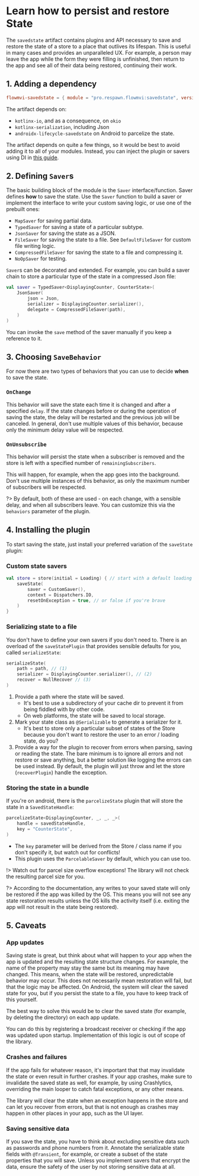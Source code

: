 # Learn how to persist and restore State

The `savedstate` artifact contains plugins and API necessary to save and restore the state of a store to a place
that outlives its lifespan. This is useful in many cases and provides an unparalleled UX. For example, a person may
leave the app while the form they were filling is unfinished, then return to the app and see all of their data
being restored, continuing their work.

## 1. Adding a dependency

```toml
flowmvi-savedstate = { module = "pro.respawn.flowmvi:savedstate", version.ref = "flowmvi" } 
```

The artifact depends on:

* `kotlinx-io`, and as a consequence, on `okio`
* `kotlinx-serialization`, including Json
* `androidx-lifecycle-savedstate` on Android to parcelize the state.

The artifact depends on quite a few things, so it would be best to avoid adding it to all of your modules.
Instead, you can inject the plugin or savers using DI in [this guide](debugging.md).

## 2. Defining `Saver`s

The basic building block of the module is the `Saver` interface/function. Saver defines **how** to save the state.
Use the `Saver` function to build a saver or implement the
interface to write your custom saving logic, or use one of the prebuilt ones:

* `MapSaver` for saving partial data.
* `TypedSaver` for saving a state of a particular subtype.
* `JsonSaver` for saving the state as a JSON.
* `FileSaver` for saving the state to a file. See `DefaultFileSaver` for custom file writing logic.
* `CompressedFileSaver` for saving the state to a file and compressing it.
* `NoOpSaver` for testing.

`Saver`s can be decorated and extended. For example, you can build a saver chain to store a particular type of the state
in a compressed Json file:

```kotlin
val saver = TypedSaver<DisplayingCounter, CounterState>(
    JsonSaver(
        json = Json,
        serializer = DisplayingCounter.serializer(),
        delegate = CompressedFileSaver(path),
    )
)
```

You can invoke the `save` method of the saver manually if you keep a reference to it.

## 3. Choosing `SaveBehavior`

For now there are two types of behaviors that you can use to decide **when** to save the state.

### `OnChange`

This behavior will save the state each time it is changed and after a specified `delay`.
If the state changes before or during the operation of saving the state, the delay will be restarted and the previous
job will be canceled.
In general, don't use multiple values of this behavior, because only the minimum delay value will be respected.

### `OnUnsubscribe`

This behavior will persist the state when a subscriber is removed and the store is left with a specified number of
`remainingSubscribers`.

This will happen, for example, when the app goes into the background.
Don't use multiple instances of this behavior, as only the maximum number of subscribers will be respected.

?> By default, both of these are used - on each change, with a sensible delay, and when all subscribers leave.
You can customize this via the `behaviors` parameter of the plugin.

## 4. Installing the plugin

To start saving the state, just install your preferred variation of the `saveState` plugin:

### Custom state savers

```kotlin
val store = store(initial = Loading) { // start with a default loading value as we still need it
    saveState(
        saver = CustomSaver(),
        context = Dispatchers.IO,
        resetOnException = true, // or false if you're brave
    )
}
```

### Serializing state to a file

You don't have to define your own savers if you don't need to. There is an overload of the `saveStatePlugin` that
provides sensible defaults for you, called `serializeState`:

```kotlin
serializeState(
    path = path, // (1)
    serializer = DisplayingCounter.serializer(), // (2)
    recover = NullRecover // (3)
)
```

1. Provide a path where the state will be saved.
    * It's best to use a subdirectory of your cache dir to prevent it from being fiddled with by other code.
    * On web platforms, the state will be saved to local storage.
2. Mark your state class as `@Serializable` to generate a serializer for it.
    * It's best to store only a particular subset of states of the Store because you don't want to restore the user
      to an error / loading state, do you?
3. Provide a way for the plugin to recover from errors when parsing, saving or reading the state. The bare minimum
   is to ignore all errors and not restore or save anything, but a better solution like logging the errors can be used
   instead. By default, the plugin will just throw and let the store (`recoverPlugin`) handle the exception.

### Storing the state in a bundle

If you're on android, there is the `parcelizeState` plugin that will store the state in a `SavedStateHandle`:

```kotlin
parcelizeState<DisplayingCounter, _, _, _>(
    handle = savedStateHandle,
    key = "CounterState",
)
```

* The `key` parameter will be derived from the Store / class name if you don't specify it, but watch out for conflicts!
* This plugin uses the `ParcelableSaver` by default, which you can use too.

!> Watch out for parcel size overflow exceptions! The library will not check the resulting parcel size for you.

?> According to the documentation, any writes to your saved state will only be restored if the app
was killed by the OS. This means you will not see any state restoration results unless the OS kills the activity
itself (i.e. exiting the app will not result in the state being restored).

## 5. Caveats

### App updates

Saving state is great, but think about what will happen to your app when the app is updated and the resulting state
structure changes. For example, the name of the property may stay the same but its meaning may have changed.
This means, when the state will be restored, unpredictable behavior may occur. This does not necessarily mean
restoration will fail, but that the logic may be affected. On Android, the system will clear the saved state for you,
but if you persist the state to a file, you have to keep track of this yourself.

The best way to solve this would be to clear the saved state (for example, by deleting the directory) on each app
update.

You can do this by registering a broadcast receiver or checking if the app was updated upon startup.
Implementation of this logic is out of scope of the library.

### Crashes and failures

If the app fails for whatever reason, it's important that that may invalidate the state or even result in further
crashes. If your app crashes, make sure to invalidate the saved state as well, for example, by using Crashlytics,
overriding the main looper to catch fatal exceptions, or any other means.

The library will clear the state when an exception happens in the store and can let you recover from errors, but
that is not enough as crashes may happen in other places in your app, such as the UI layer.

### Saving sensitive data

If you save the state, you have to think about excluding sensitive data such as passwords and phone numbers
from it. Annotate the serializable state fields with `@Transient`, for example, or create a subset of the
state properties that you will save.
Unless you implement savers that encrypt the data, ensure the safety of the user by not storing sensitive data at all.
